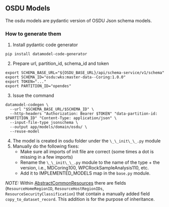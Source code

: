 ## OSDU Models
The osdu models are pydantic version of OSDU Json schema models.

### How to generate them
1. Install pydantic code generator
```
pip install datamodel-code-generator
```
2. Prepare url, partition_id, schema_id and token
```
export SCHEMA_BASE_URL="${OSDU_BASE_URL}/api/schema-service/v1/schema"
export SCHEMA_ID="osdu:wks:master-data--Coring:1.0.0"
export TOKEN="..."
export PARTITION_ID="opendes"
```
3. Issue the command
```
datamodel-codegen \
  --url "$SCHEMA_BASE_URL/$SCHEMA_ID" \
  --http-headers "Authorization: Bearer $TOKEN" "data-partition-id: $PARTITION_ID" "Content-Type: application/json" \
  --input-file-type jsonschema \
  --output app/models/domain/osdu/ \
  --reuse-model
```
4. The model is created in osdu folder under the `\_\_init\_\_.py` module
5. Manually do the following fixes:
    - Make sure all imports of init file are correct (some times a dot is missing in a few imports)
    - Rename the `\_\_init\_\_.py` module to the name of the type + the version, i.e., MDCoring100, WPCRockSampleAnalysis110, etc.
    - Add it to IMPLEMENTED_MODELS map in the `base.py` module.

*NOTE:* Within [AbstractCommonResources](app/models/domain/osdu/osdu_wks_AbstractCommonResources_1/field_0.py) there are fields 
(`ResourceHomeRegionID`, `ResourceHostRegionIDs`, `ResourceSecurityClassification`) that contain a manually added field  
`copy_to_dataset_record`. This addition is for the purpose of inheritance.
